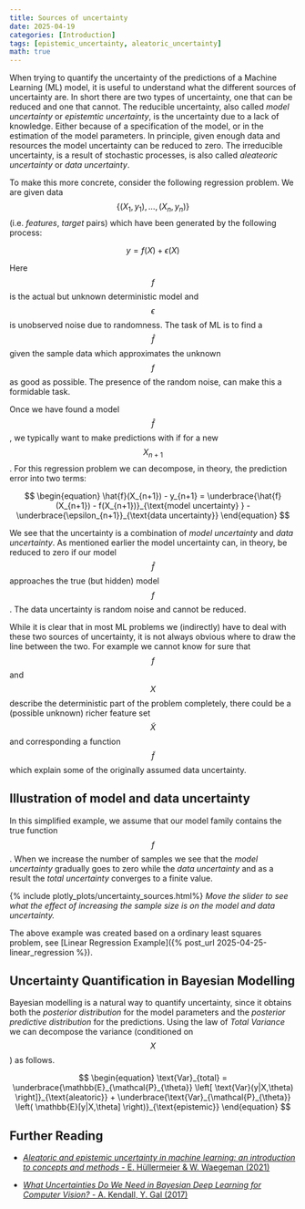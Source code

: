 ```yaml
---
title: Sources of uncertainty
date: 2025-04-19
categories: [Introduction]
tags: [epistemic_uncertainty, aleatoric_uncertainty]  
math: true
---
```


When trying to quantify the uncertainty of the predictions of a Machine Learning (ML) model, it is useful to understand what the different sources of uncertainty are. In short there are two types of uncertainty, one that can be reduced and one that cannot. The reducible uncertainty, also called *model uncertainty* or *epistemtic uncertainty*, is the uncertainty due to a lack of knowledge. Either because of a specification of the model, or in the estimation of the model parameters. In principle, given enough data and resources the model uncertainty can be reduced to zero. The irreducible uncertainty, is a result of stochastic processes, is also called *aleateoric uncertainty* or *data uncertainty*.

To make this more concrete, consider the following regression problem. We are given data $$\{(X_1,y_1),\ldots,(X_n,y_n)\}$$ (i.e. *features*, *target* pairs) which have been generated by the following process:

$$
\begin{equation}
y = f(X) + \epsilon(X)
\end{equation}
$$ 

Here $$f$$ is the actual but unknown deterministic model and $$\epsilon$$ is unobserved noise due to randomness. The task of ML is to find a $$\hat{f}$$ given the sample data which approximates the unknown $$f$$ as good as possible. The presence of the random noise, can make this a formidable task. 

Once we have found a model $$\hat{f}$$, we typically want to make predictions with if for a new $$X_{n+1}$$. For this regression problem we can decompose, in theory, the prediction error into two terms:

$$
\begin{equation}
\hat{f}(X_{n+1}) - y_{n+1} = \underbrace{\hat{f}(X_{n+1}) - f(X_{n+1})}_{\text{model uncertainty}
} - \underbrace{\epsilon_{n+1}}_{\text{data uncertainty}}
\end{equation}
$$

We see that the uncertainty is a combination of *model uncertainty* and *data uncertainty*. As mentioned earlier the model uncertainty can, in theory, be reduced to zero if our model $$\hat{f}$$ approaches the true (but hidden) model $$f$$. The data uncertainty is random noise and cannot be reduced.

While it is clear that in most ML problems we (indirectly) have to deal with these two sources of uncertainty, it is not always obvious where to draw the line between the two. For example we cannot know for sure that $$f$$ and $$X$$ describe the deterministic part of the problem completely, there could be a (possible unknown) richer feature set $$\tilde{X}$$ and corresponding a function $$\tilde{f}$$ which explain some of the originally assumed data uncertainty.

## Illustration of model and data uncertainty
In this simplified example, we assume that our model family contains the true function $$f$$. When we increase the number of samples we see that the *model uncertainty* gradually goes to zero while the *data uncertainty* and as a result the *total uncertainty* converges to a finite value.

{% include plotly_plots/uncertainty_sources.html%}
*Move the slider to see what the effect of increasing the sample size is on the model and data uncertainty.*

The above example was created based on a ordinary least squares problem, see [Linear Regression Example]({% post_url 2025-04-25-linear_regression %}).

## Uncertainty Quantification in Bayesian Modelling
Bayesian modelling is a natural way to quantify uncertainty, since it obtains both the *posterior distribution* for the model parameters and the  *posterior predictive distribution* for the predictions. Using the law of *Total Variance* we can decompose the variance (conditioned on $$X$$) as follows.

$$
\begin{equation}
\text{Var}_{total}
    = \underbrace{\mathbb{E}_{\mathcal{P}_{\theta}} \left[ \text{Var}(y|X,\theta)  \right]}_{\text{aleatoric}}
    + \underbrace{\text{Var}_{\mathcal{P}_{\theta}} \left( \mathbb{E}[y|X,\theta] \right)}_{\text{epistemic}}
\end{equation}
$$

## Further Reading
* [*Aleatoric and epistemic uncertainty in machine learning: an introduction to concepts and methods* - E. Hüllermeier & W. Waegeman (2021)](https://link.springer.com/article/10.1007/s10994-021-05946-3)

* [*What Uncertainties Do We Need in Bayesian Deep Learning for Computer Vision?* - A. Kendall, Y. Gal (2017)](https://arxiv.org/abs/1703.04977)

<!-- how do we estimate it -->
<!-- what does it mean for fitting a model -->